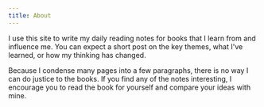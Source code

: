 ```yaml
---
title: About
---
```


I use this site to write my daily reading notes for books that I learn from
and influence me. You can expect a short post on the key themes, what
I've learned, or how my thinking has changed.

Because I condense many pages into a few paragraphs, there is no way
I can do justice to the books. If you find any of the
notes interesting, I encourage you to read the book for yourself and
compare your ideas with mine.
